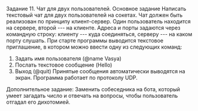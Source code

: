 Задание 11. Чат для двух пользователей.
Основное задание
Написать текстовый чат для двух пользователей на сокетах. Чат должен быть
реализован по принципу клиент-сервер. Один пользователь находится на сервере,
второй --- на клиенте. Адреса и порты задаются через командную строку: клиенту --- куда
соединяться, серверу --- на каком порту слушать. При старте программы выводится
текстовое приглашение, в котором можно ввести одну из следующих команд:
1. Задать имя пользователя (@name Vasya)
2. Послать текстовое сообщение (Hello)
3. Выход (@quit)
Принятые сообщения автоматически выводятся на экран. Программа работает по
протоколу UDP.

Дополнительное задание:
Заменить собеседника на бота, который умеет загадать число и отвечать на вопросы, чтобы пользователь отгадал его дихотомией.
